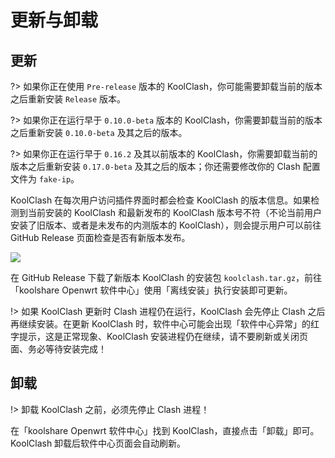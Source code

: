 # 更新与卸载

## 更新

?> 如果你正在使用 `Pre-release` 版本的 KoolClash，你可能需要卸载当前的版本之后重新安装 `Release` 版本。

?> 如果你正在运行早于 `0.10.0-beta` 版本的 KoolClash，你需要卸载当前的版本之后重新安装 `0.10.0-beta` 及其之后的版本。

?> 如果你正在运行早于 `0.16.2` 及其以前版本的 KoolClash，你需要卸载当前的版本之后重新安装 `0.17.0-beta` 及其之后的版本；你还需要修改你的 Clash 配置文件为 `fake-ip`。

KoolClash 在每次用户访问插件界面时都会检查 KoolClash 的版本信息。如果检测到当前安装的 KoolClash 和最新发布的 KoolClash 版本号不符（不论当前用户安装了旧版本、或者是未发布的内测版本的 KoolClash），则会提示用户可以前往 GitHub Release 页面检查是否有新版本发布。

![](/img/update.png)

在 GitHub Release 下载了新版本 KoolClash 的安装包 `koolclash.tar.gz`，前往「koolshare Openwrt 软件中心」使用「离线安装」执行安装即可更新。

!> 如果 KoolClash 更新时 Clash 进程仍在运行，KoolClash 会先停止 Clash 之后再继续安装。在更新 KoolClash 时，软件中心可能会出现「软件中心异常」的红字提示，这是正常现象、KoolClash 安装进程仍在继续，请不要刷新或关闭页面、务必等待安装完成！

## 卸载

!> 卸载 KoolClash 之前，必须先停止 Clash 进程！

在「koolshare Openwrt 软件中心」找到 KoolClash，直接点击「卸载」即可。KoolClash 卸载后软件中心页面会自动刷新。
